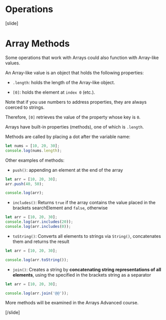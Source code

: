 # Operations

[slide]
# Array Methods

Some operations that work with Arrays could also function with Array-like values. 

An Array-like value is an object that holds the following properties: 

- `.length`: holds the length of the Array-like object.

- `[0]`: holds the element at `index 0` (etc.).

Note that if you use numbers to address properties, they are always coerced to strings.

Therefore, `[0]` retrieves the value of the property whose key is `0`. 

Arrays have built-in properties (methods), one of which is `.length`. 

Methods are called by placing a dot after the variable name: 

``` js live
let nums = [10, 20, 30];
console.log(nums.length);
```

Other examples of methods:

- `push()`: appending an element at the end of the array 

``` js live
let arr = [10, 20, 30];
arr.push(40, 50);

console.log(arr);
```

- `includes()`: Returns `true` if the array contains the value placed in the brackets  searchElement and `false`, otherwise

``` js live
let arr = [10, 20, 30];
console.log(arr.includes(20));
console.log(arr.includes(0));
```

- `toString()`: Converts all elements to strings via `String()`, concatenates them and returns the result

``` js live
let arr = [10, 20, 30];

console.log(arr.toString());
```

- `join()`: Creates a string by **concatenating string representations of all elements**, using the specified in the brackets string as a separator

``` js live
let arr = [10, 20, 30];

console.log(arr.join('@@'));
```

More methods will be examined in the Arrays Advanced course. 

[/slide]
